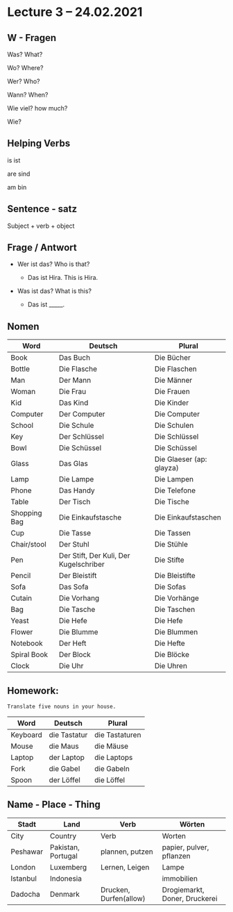 # Lecture 3 – 24.02.2021

## W - Fragen

Was? What?

Wo? Where?

Wer? Who?

Wann? When?

Wie viel? how much?

Wie?

## Helping Verbs

is ist

are sind

am bin

## Sentence - satz

Subject + verb + object

## Frage / Antwort

-   Wer ist das? Who is that?

    -   Das ist Hira. This is Hira.

-   Was ist das? What is this?

    -   Das ist \_\_\_\_\_.

## Nomen

|Word|Deutsch|Plural|
|--- |--- |--- |
|Book|Das Buch|Die Bücher|
|Bottle|Die Flasche|Die Flaschen|
|Man|Der Mann|Die Männer|
|Woman|Die Frau|Die Frauen|
|Kid|Das Kind|Die Kinder|
|Computer|Der Computer|Die Computer|
|School|Die Schule|Die Schulen|
|Key|Der Schlüssel|Die Schlüssel|
|Bowl|Die Schüssel|Die Schüssel|
|Glass|Das Glas|Die Glaeser (ap: glayza)|
|Lamp|Die Lampe|Die Lampen|
|Phone|Das Handy|Die Telefone|
|Table|Der Tisch|Die Tische|
|Shopping Bag|Die Einkaufstasche|Die Einkaufstaschen|
|Cup|Die Tasse|Die Tassen|
|Chair/stool|Der Stuhl|Die Stühle|
|Pen|Der Stift, Der Kuli, Der Kugelschriber|Die Stifte|
|Pencil|Der Bleistift|Die Bleistifte|
|Sofa|Das Sofa|Die Sofas|
|Cutain|Die Vorhang|Die Vorhänge|
|Bag|Die Tasche|Die Taschen|
|Yeast|Die Hefe|Die Hefe|
|Flower|Die Blumme|Die Blummen|
|Notebook|Der Heft|Die Hefte|
|Spiral Book|Der Block|Die Bl&ouml;cke|
|Clock|Die Uhr|Die Uhren|


## Homework:
    Translate five nouns in your house.

|Word|Deutsch|Plural|
|--- |--- |--- |
|Keyboard|die Tastatur|die Tastaturen|
|Mouse|die Maus|die Mäuse|
|Laptop|der Laptop|die Laptops|
|Fork|die Gabel|die Gabeln|
|Spoon|der Löffel|die Löffel|


## Name - Place - Thing

|Stadt|Land|Verb|W&ouml;rten|
|---|---|---|---|
|City|Country|Verb|Worten|
|Peshawar|Pakistan, Portugal|plannen, putzen|papier, pulver, pflanzen|
|London|Luxemberg|Lernen, Leigen|Lampe|
|Istanbul|Indonesia||immobilien|
|Dadocha|Denmark|Drucken, Durfen(allow)|Drogiemarkt, Doner, Druckerei|
